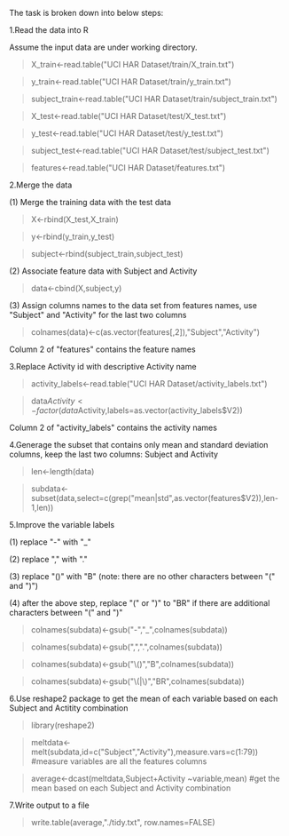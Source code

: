 The task is broken down into below steps:


1.Read the data into R

Assume the input data are under working directory.

>X_train<-read.table("UCI HAR Dataset/train/X_train.txt")

>y_train<-read.table("UCI HAR Dataset/train/y_train.txt")

>subject_train<-read.table("UCI HAR Dataset/train/subject_train.txt") 

>X_test<-read.table("UCI HAR Dataset/test/X_test.txt")

>y_test<-read.table("UCI HAR Dataset/test/y_test.txt")

>subject_test<-read.table("UCI HAR Dataset/test/subject_test.txt")

>features<-read.table("UCI HAR Dataset/features.txt")


2.Merge the data

(1) Merge the training data with the test data

>X<-rbind(X_test,X_train) 

>y<-rbind(y_train,y_test)

>subject<-rbind(subject_train,subject_test)

(2) Associate feature data with Subject and Activity

>data<-cbind(X,subject,y)

(3) Assign columns names to the data set from features names, use "Subject" and "Activity" for the last two columns

>colnames(data)<-c(as.vector(features[,2]),"Subject","Activity")

Column 2 of "features" contains the feature names


3.Replace Activity id with descriptive Activity name

>activity_labels<-read.table("UCI HAR Dataset/activity_labels.txt")

>data$Activity<-factor(data$Activity,labels=as.vector(activity_labels$V2)) 

Column 2 of "activity_labels" contains the activity names


4.Generage the subset that contains only mean and standard deviation columns, keep the last two columns: Subject and Activity

>len<-length(data)

>subdata<-subset(data,select=c(grep("mean|std",as.vector(features$V2)),len-1,len))


5.Improve the variable labels

(1) replace "-" with "_"

(2) replace "," with "."

(3) replace "()" with "B" (note: there are no other characters between "(" and ")")

(4) after the above step, replace "(" or ")" to "BR" if there are additional characters between "(" and ")" 

>colnames(subdata)<-gsub("-","_",colnames(subdata))

>colnames(subdata)<-gsub(",",".",colnames(subdata))

>colnames(subdata)<-gsub("\\()","B",colnames(subdata))

>colnames(subdata)<-gsub("\\(|\\)","BR",colnames(subdata))


6.Use reshape2 package to get the mean of each variable based on each Subject and Actitity combination

>library(reshape2)

>meltdata<-melt(subdata,id=c("Subject","Activity"),measure.vars=c(1:79)) #measure variables are all the features columns

>average<-dcast(meltdata,Subject+Activity ~variable,mean) #get the mean based on each Subject and Activity combination


7.Write output to a file

>write.table(average,"./tidy.txt", row.names=FALSE)




